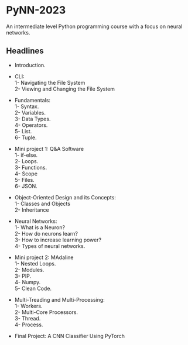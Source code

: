 # PyNN-2023
An intermediate level Python programming course with a focus on neural networks.

## Headlines
- Introduction.
- CLI:  
    1- Navigating the File System    
    2- Viewing and Changing the File System

- Fundamentals:     
    1- Syntax.    
    2- Variables.  
    3- Data Types.  
    4- Operators.   
    5- List.    
    6- Tuple.   

- Mini project 1: Q&A Software    
    1- if-else.     
    2- Loops.   
    3- Functions.   
    4- Scope    
    5- Files.   
    6- JSON.

- Object-Oriented Design and its Concepts:  
    1- Classes and Objects  
    2- Inheritance

- Neural Networks:  
    1- What is a Neuron?  
    2- How do neurons learn?    
    3- How to increase learning power?  
    4- Types of neural networks.

- Mini project 2: MAdaline  
    1- Nested Loops.    
    2- Modules.     
    3- PIP.     
    4- Numpy.   
    5- Clean Code.  

- Multi-Treading and Multi-Processing:      
    1- Workers.     
    2- Multi-Core Processors.   
    3- Thread.  
    4- Process.

- Final Project: A CNN Classifier Using PyTorch

